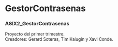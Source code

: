 # GestorContrasenas

<h3>ASIX2_GestorContrasenas</h3>
Proyecto del primer trimestre. <br>
Creadores: Gerard Soteras, Tim Kalugin y Xavi Conde.
